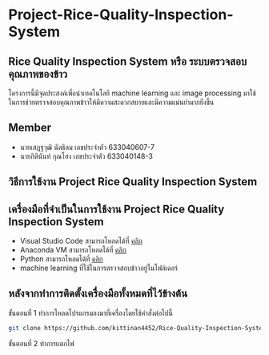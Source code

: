 # Project-Rice-Quality-Inspection-System 
## Rice Quality Inspection System หรือ ระบบตรวจสอบคุณภาพของข้าว
โครงการนี้มีจุดประสงค์เพื่อนำเทคโนโลยี  machine learning  และ  image processing  มาใช้ในการช่วยตรวจสอบคุณภาพข้าวให้มีความสะดวกสบายและมีความแม่นยำมากยิ่งขึ้น  
## Member
- นายเสฎฐวุฒิ นัตธิลม เลขประจำตัว 633040607-7
- นายกิตินันท์  กุณโฮง เลขประจำตัว 633040148-3
## วิธีการใช้งาน Project Rice Quality Inspection System
## เครื่องมือที่จำเป็นในการใช้งาน Project Rice Quality Inspection System 
- Visual Studio Code สามารถโหลดได้ที่ [คลิก](https://code.visualstudio.com/)
- Anaconda VM สามารถโหลดได้ที่ [คลิก](https://www.anaconda.com/download)
- Python สามารถโหลดได้ที่ [คลิก](https://www.python.org/downloads/windows/)
- machine learning ที่ใช้ในการตรวจสอบข้าวอยู่ในโฟล์เดอร์ 

## หลังจากทำการติดตั้งเครื่องมือทั้งหมดที่ไว้ข้างต้น
ขั้นตอนที่ 1 ทำการโหลดโปรแกรมลงมาที่เครื่องโดยใช้คำสั่งต่อไปนี้ 
``` bash
git clone https://github.com/kittinan4452/Rice-Quality-Inspection-System-Pages.git
```
ขั้นตอนที่ 2 ทำการแตกไฟ
